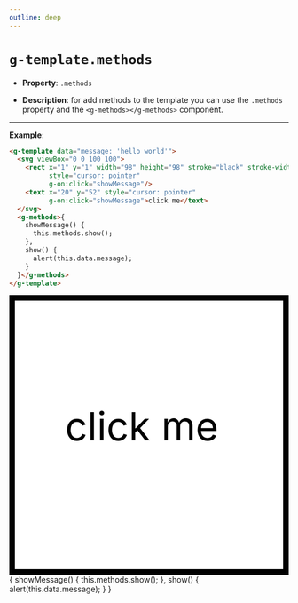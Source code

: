 ```yaml
---
outline: deep
---
```


# `g-template.methods`


- **Property**: `.methods`

- **Description**: for add methods to the template you can use the `.methods` property and
the `<g-methods></g-methods>` component.

---

**Example**:

```html
<g-template data="message: 'hello world'">
  <svg viewBox="0 0 100 100">
    <rect x="1" y="1" width="98" height="98" stroke="black" stroke-width="2" fill="white"
          style="cursor: pointer"
          g-on:click="showMessage"/>
    <text x="20" y="52" style="cursor: pointer"
          g-on:click="showMessage">click me</text>
  </svg>
  <g-methods>{
    showMessage() {
      this.methods.show();
    },
    show() {
      alert(this.data.message);
    }
  }</g-methods>
</g-template>
```

<g-template data="message: 'hello world'">
  <svg viewBox="0 0 100 100">
    <rect x="1" y="1" width="98" height="98" stroke="black" stroke-width="2" fill="white"
          style="cursor: pointer"
          g-on:click="showMessage"/>
    <text x="20" y="52" style="cursor: pointer"
           g-on:click="showMessage">click me</text>
  </svg>
  <g-methods>{
    showMessage() {
      this.methods.show();
    },
    show() {
      alert(this.data.message);
    }
  }</g-methods>
</g-template>